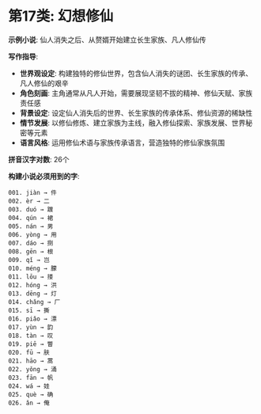 # 第17类: 幻想修仙

**示例小说**: 仙人消失之后、从赘婿开始建立长生家族、凡人修仙传

**写作指导**:
- **世界观设定**: 构建独特的修仙世界，包含仙人消失的谜团、长生家族的传承、凡人修仙的艰辛
- **角色刻画**: 主角通常从凡人开始，需要展现坚韧不拔的精神、修仙天赋、家族责任感
- **背景设定**: 设定仙人消失后的世界、长生家族的传承体系、修仙资源的稀缺性
- **情节发展**: 以修仙修炼、建立家族为主线，融入修仙探索、家族发展、世界秘密等元素
- **语言风格**: 运用修仙术语与家族传承语言，营造独特的修仙家族氛围

**拼音汉字对数**: 26个

**构建小说必须用到的字**:
```
001. jiàn → 件
002. èr → 二
003. duó → 踱
004. qún → 裙
005. nán → 男
006. yòng → 用
007. dáo → 捯
008. gēn → 根
009. qǐ → 岂
010. méng → 朦
011. lōu → 搂
012. hóng → 洪
013. dēng → 灯
014. chǎng → 厂
015. sī → 撕
016. piǎo → 漂
017. yùn → 韵
018. tàn → 叹
019. piē → 瞥
020. fū → 肤
021. hāo → 蒿
022. yǒng → 涌
023. fān → 帆
024. wá → 娃
025. què → 确
026. ǎn → 俺
```
